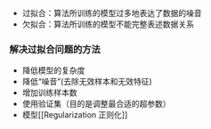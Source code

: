 - 过拟合：算法所训练的模型过多地表达了数据的噪音
- 欠拟合：算法所训练的模型不能完整表述数据关系

### 解决过拟合问题的方法

- 降低模型的复杂度
- 降低“噪音”(去除无效样本和无效特征)
- 增加训练样本数
- 使用验证集（目的是调整最合适的超参数）
- 模型[[Regularization 正则化]]




